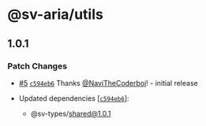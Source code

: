 # @sv-aria/utils

## 1.0.1

### Patch Changes

-   [#5](https://github.com/NaviTheCoderboi/sv-aria/pull/5) [`c594eb6`](https://github.com/NaviTheCoderboi/sv-aria/commit/c594eb66a1016ae77fb989382f1028dcef03dac6) Thanks [@NaviTheCoderboi](https://github.com/NaviTheCoderboi)! - initial release

-   Updated dependencies [[`c594eb6`](https://github.com/NaviTheCoderboi/sv-aria/commit/c594eb66a1016ae77fb989382f1028dcef03dac6)]:
    -   @sv-types/shared@1.0.1
